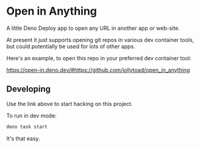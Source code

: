 # Open in Anything

A little Deno Deploy app to open any URL in another app or web-site.

At present it just supports opening git repos in various dev container tools,
but could potentially be used for lots of other apps.

Here's an example, to open this repo in your preferred dev container tool:

https://open-in.deno.dev/#https://github.com/jollytoad/open_in_anything

## Developing

Use the link above to start hacking on this project.

To run in dev mode:

```sh
deno task start
```

It's that easy.
